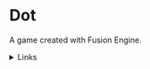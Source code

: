 # Dot
A game created with Fusion Engine.
<details>
<summary>Links</summary>

The Discord can be found at this [link](https://discord.gg/B7b5ChCV6B).
</details>
